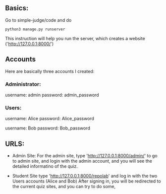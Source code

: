 ## Basics:
Go to simple-judge/code and do 

```
python3 manage.py runserver
```
This instruction will help you run the server, which creates a website ('http://127.0.0.1:8000/')

## Accounts

Here are basically three accounts I created:

### Administrator:
username: admin
password: admin_password

### Users:
username: Alice
password: Alice_password

username: Bob
password: Bob_password

## URLS:
- Admin Site:
For the admin site, type 'http://127.0.0.1:8000/admin/' to go to admin site, and login with the admin account, and you will see the detailed informatino of the quiz.


- Student Site
type 'http://127.0.0.1:8000/repolab' and log in with the two Users accounts (Alice and Bob)
After signing in, you will be redirected to the current quiz sites, and you can try to do some,
